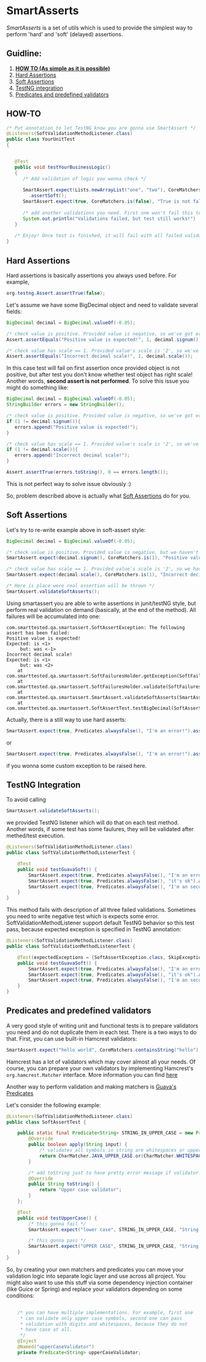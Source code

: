 # SmartAsserts
*SmartAsserts* is a set of utils which is used to provide the simplest way to perform 'hard' and 'soft' (delayed) assertions.

## Guidline:
 1. **[HOW TO (As simple as it is possible)](#how-to)**
 2. [Hard Assertions](#hard-assertions)
 3. [Soft Assertions](#soft-assertions)
 4. [TestNG integration](#testng-integration)
 5. [Predicates and predefined validators](#predicates-and-predefined-validators)


## HOW-TO
```java
/* Put annotation to let TestNG know you are gonna use SmartAssert */
@Listeners(SoftValidationMethodListener.class)
public class YourUnitTest
{


   @Test
   public void testYourBusinessLogic()
   {
      /* Add validation of logic you wonna check */
      
      SmartAssert.expect(Lists.newArrayList("one", "two"), CoreMatchers.hasItem("three"), "There is no 'three'!")
      	.assertSoft();
      SmartAssert.expect(true, CoreMatchers.is(false), "True is not false!").assertSoft();
      
      /* add another validations you need. First one won't fail this test */
      System.out.println("Validations failed, but test still works!")
   }
   
   /* Enjoy! Once test is finished, it will fail with all failed validations it had! */
}
```

## Hard Assertions
Hard assertions is basically assertions you always used before. For example, 

```java
org.testng.Assert.assertTrue(false);
```

Let's assume we have some BigDecimal object and need to validate several fields:

```java
BigDecimal decimal = BigDecimal.valueOf(-0.05);

/* check value is positive. Provided value is negative, so we've got error assertion here */
Assert.assertEquals("Positive value is expected!", 1, decimal.signum());

/* check value has scale == 1. Provided value's scale is '2', so we've got error assertion here */
Assert.assertEquals("Incorrect decimal scale!", 1, decimal.scale());
```

In this case test will fail on first assertion once provided object is not positive, but after test you don't know whether test object has right scale! Another words, **second assert is not performed**. To solve this issue you might do something like:

```java
BigDecimal decimal = BigDecimal.valueOf(-0.05);
StringBuilder errors = new StringBuilder();

/* check value is positive. Provided value is negative, so we've got error assertion here */
if (1 != decimal.signum()){
   errors.append("Positive value is expected!");
}

/* check value has scale == 1. Provided value's scale is '2', so we've got error assertion here */
if (1 != decimal.scale()){
   errors.append("Incorrect decimal scale!");
}

Assert.assertTrue(errors.toString(), 0 == errors.length());
```
This is not perfect way to solve issue obviously :) 

So, problem described above is actually what [Soft Assertions](#soft-assertions) do for you.

## Soft Assertions

Let's try to re-write example above in soft-assert style:

```java
BigDecimal decimal = BigDecimal.valueOf(-0.05);

/* check value is positive. Provided value is negative, but we haven't got error */
SmartAssert.expect(decimal.signum(), CoreMatchers.is(1), "Positive value is expected!").assertSoft();

/* check value has scale == 1. Provided value's scale is '2', so we haven't got error assertion here */
SmartAssert.expect(decimal.scale(), CoreMatchers.is(1), "Incorrect decimal scale!").assertSoft();

/* Here is place were real assertion will be thrown */
SmartAssert.validateSoftAsserts();
```

Using smartassert you are able to write assertions in junit/testNG style, but perform real validation on demand (basically, at the end of the method). All failures will be accumulated into one:
```
com.smarttested.qa.smartassert.SoftAssertException: The following assert has been failed:  
Positive value is expected!  
Expected: is <1>  
     but: was <-1>  
Incorrect decimal scale!  
Expected: is <1>  
     but: was <2>  
	at com.smarttested.qa.smartassert.SoftFailuresHolder.getException(SoftFailuresHolder.java:62)  
	at com.smarttested.qa.smartassert.SoftFailuresHolder.validate(SoftFailuresHolder.java:52)  
	at com.smarttested.qa.smartassert.SmartAssert.validateSoftAsserts(SmartAssert.java:134)  
	at com.smarttested.qa.smartassert.SoftAssertTest.testBigDecimal(SoftAssertTest.java:27)  
```


Actually, there is a still way to use hard asserts:
```java
SmartAssert.expect(true, Predicates.alwaysFalse(), "I'm an error!").assertHard();
```
or
```java
SmartAssert.expect(true, Predicates.alwaysFalse(), "I'm an error!").assertHard(SomeYourCustomException.class);
```
if you wonna some custom exception to be raised here. 


## TestNG Integration
To avoid calling 
```java
SmartAssert.validateSoftAsserts();
```
we provided TestNG listener which will do that on each test method. Another words, if some test has some faulures, they will be validated after methed/test execution. 
```java
@Listeners(SoftValidationMethodListener.class)
public class SoftValidationMethodListenerTest {

    @Test
    public void testGuavaSoft() {
        SmartAssert.expect(true, Predicates.alwaysFalse(), "I'm an error!").assertSoft();
        SmartAssert.expect(true, Predicates.alwaysFalse(), "it's ok").assertSoft();
        SmartAssert.expect(true, Predicates.alwaysFalse(), "I'm an second error!").assertSoft();
    }
}
```
This method fails with description of all three failed validations. 
Sometimes you need to write negative test which is expects some error. SoftValidationMethodListener support default TestNG behavior so this test pass, because expected exception is specified in TestNG annotation:
```java
@Listeners(SoftValidationMethodListener.class)
public class SoftValidationMethodListenerTest {

    @Test(expectedExceptions = {SoftAssertException.class, SkipException.class})
    public void testGuavaSoft() {
        SmartAssert.expect(true, Predicates.alwaysFalse(), "I'm an error!").assertSoft();
        SmartAssert.expect(true, Predicates.alwaysFalse(), "it's ok").assertSoft();
        SmartAssert.expect(true, Predicates.alwaysFalse(), "I'm an second error!").assertSoft();
    }
}
```

## Predicates and predefined validators
A very good style of writing unit and functional tests is to prepare validators you need and do not duplicate them in each test. There is a two ways to do that. First, you can use built-in Hamcrest validators:
```java
SmartAssert.expect("hello world", CoreMatchers.containsString("hello"), "This validation is passing").assertSoft();
```
Hamcrest has a lot of validators which may cover almost all your needs. Of course, you can prepare your own validators by implementing Hamcrest's ```org.hamcrest.Matcher``` interface. More information you can find [here](https://code.google.com/p/hamcrest/) 

Another way to perform validation and making matchers is [Guava's Predicates](https://code.google.com/p/guava-libraries/wiki/FunctionalExplained#Predicates)

Let's consider the following example:
```java
@Listeners(SoftValidationMethodListener.class)
public class SoftAssertTest {

    public static final Predicate<String> STRING_IN_UPPER_CASE = new Predicate<String>() {
        @Override
        public boolean apply(String input) {
            /* validates all symbols in string are whitespaces or upper-case symbols */
            return CharMatcher.JAVA_UPPER_CASE.or(CharMatcher.WHITESPACE).matchesAllOf(input);
        }

        /* add toString just to have pretty error message if validator fail on this predicate */
        @Override
        public String toString() {
            return "Upper case validator";
        }
    };

    @Test
    public void testUpperCase() {
        /* this gonna fail */
        SmartAssert.expect("lower case", STRING_IN_UPPER_CASE, "String is not in upper case").assertSoft();

        /* this gonna pass */
        SmartAssert.expect("UPPER CASE", STRING_IN_UPPER_CASE, "String is not in upper case").assertSoft();
    }
}
```

So, by creating your own matchers and predicates you can move your validation logic into separate logic layer and use across all project. You might also want to use this stuff via some dependency injection container (like Guice or Spring) and replace your validators depending on some conditions:

```java
    
    /* you can have multiple implementations. For example, first one
     * can validate only upper case symbols, second one can pass
     * validation with digits and whitespaces, because they do not
     * have case at all. 
     */
    @Inject
    @Named("upperCaseValidator")
    private Predicate<String> upperCaseValidator;
```
